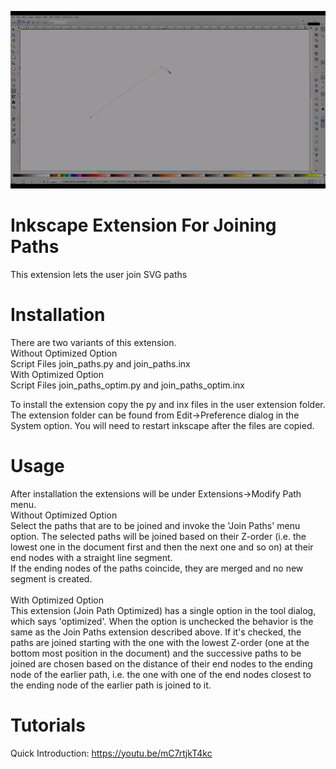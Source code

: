 ![Demo](https://github.com/Shriinivas/inkscapejoinpaths/blob/master/git.gif)
# Inkscape Extension For Joining Paths<br>
This extension lets the user join SVG paths <br>

# Installation
There are two variants of this extension.
<br>Without Optimized Option<br>
Script Files join_paths.py and join_paths.inx
<br>With Optimized Option<br>
Script Files join_paths_optim.py and join_paths_optim.inx

To install the extension copy the py and inx files in the user extension folder. The extension folder can be found from Edit->Preference dialog in the System option. You will need to restart inkscape after the files are copied.

# Usage
After installation the extensions will be under Extensions->Modify Path menu. 
<br>Without Optimized Option<br>
Select the paths that are to be joined and invoke the 'Join Paths' menu option. The selected paths will be joined based on their Z-order (i.e. the lowest one in the document first and then the next one and so on) at their end nodes with a straight line segment. <br>
If the ending nodes of the paths coincide, they are merged and no new segment is created.<br>
<br>With Optimized Option<br>
This extension (Join Path Optimized) has a single option in the tool dialog, which says 'optimized'. When the option is unchecked the behavior is the same as the Join Paths extension described above. If it's checked, the paths are joined starting with the one with the lowest Z-order (one at the bottom most position in the document) and the successive paths to be joined are chosen based on the distance of their end nodes to the ending node of the earlier path, i.e. the one with one of the end nodes closest to the ending node of the earlier path is joined to it.

# Tutorials
Quick Introduction: https://youtu.be/mC7rtjkT4kc

